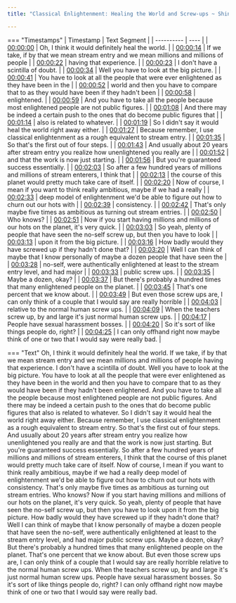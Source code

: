 ```yaml
---
title: "Classical Enlightenment: Healing the World and Screw-ups ~ Shinzen Young"

---
```

=== "Timestamps"
    | Timestamp | Text Segment |
    | ---------- | ----  |
    | [00:00:00](https://www.youtube.com/watch?v=hBDqTY1W8Dk&t=0) |  Oh, I think it would definitely heal the world. |
    | [00:00:14](https://www.youtube.com/watch?v=hBDqTY1W8Dk&t=14) |  If we take, if by that we mean stream entry and we mean millions and millions of people |
    | [00:00:22](https://www.youtube.com/watch?v=hBDqTY1W8Dk&t=22) |  having that experience. |
    | [00:00:23](https://www.youtube.com/watch?v=hBDqTY1W8Dk&t=23) |  I don't have a scintilla of doubt. |
    | [00:00:34](https://www.youtube.com/watch?v=hBDqTY1W8Dk&t=34) |  Well you have to look at the big picture. |
    | [00:00:41](https://www.youtube.com/watch?v=hBDqTY1W8Dk&t=41) |  You have to look at all the people that were ever enlightened as they have been in the |
    | [00:00:52](https://www.youtube.com/watch?v=hBDqTY1W8Dk&t=52) |  world and then you have to compare that to as they would have been if they hadn't been |
    | [00:00:58](https://www.youtube.com/watch?v=hBDqTY1W8Dk&t=58) |  enlightened. |
    | [00:00:59](https://www.youtube.com/watch?v=hBDqTY1W8Dk&t=59) |  And you have to take all the people because most enlightened people are not public figures. |
    | [00:01:08](https://www.youtube.com/watch?v=hBDqTY1W8Dk&t=68) |  And there may be indeed a certain push to the ones that do become public figures that |
    | [00:01:14](https://www.youtube.com/watch?v=hBDqTY1W8Dk&t=74) |  also is related to whatever. |
    | [00:01:19](https://www.youtube.com/watch?v=hBDqTY1W8Dk&t=79) |  So I didn't say it would heal the world right away either. |
    | [00:01:27](https://www.youtube.com/watch?v=hBDqTY1W8Dk&t=87) |  Because remember, I use classical enlightenment as a rough equivalent to stream entry. |
    | [00:01:35](https://www.youtube.com/watch?v=hBDqTY1W8Dk&t=95) |  So that's the first out of four steps. |
    | [00:01:43](https://www.youtube.com/watch?v=hBDqTY1W8Dk&t=103) |  And usually about 20 years after stream entry you realize how unenlightened you really are |
    | [00:01:52](https://www.youtube.com/watch?v=hBDqTY1W8Dk&t=112) |  and that the work is now just starting. |
    | [00:01:56](https://www.youtube.com/watch?v=hBDqTY1W8Dk&t=116) |  But you're guaranteed success essentially. |
    | [00:02:03](https://www.youtube.com/watch?v=hBDqTY1W8Dk&t=123) |  So after a few hundred years of millions and millions of stream enterers, I think that |
    | [00:02:13](https://www.youtube.com/watch?v=hBDqTY1W8Dk&t=133) |  the course of this planet would pretty much take care of itself. |
    | [00:02:20](https://www.youtube.com/watch?v=hBDqTY1W8Dk&t=140) |  Now of course, I mean if you want to think really ambitious, maybe if we had a really |
    | [00:02:33](https://www.youtube.com/watch?v=hBDqTY1W8Dk&t=153) |  deep model of enlightenment we'd be able to figure out how to churn out our hots with |
    | [00:02:39](https://www.youtube.com/watch?v=hBDqTY1W8Dk&t=159) |  consistency. |
    | [00:02:42](https://www.youtube.com/watch?v=hBDqTY1W8Dk&t=162) |  That's only maybe five times as ambitious as turning out stream entries. |
    | [00:02:50](https://www.youtube.com/watch?v=hBDqTY1W8Dk&t=170) |  Who knows? |
    | [00:02:51](https://www.youtube.com/watch?v=hBDqTY1W8Dk&t=171) |  Now if you start having millions and millions of our hots on the planet, it's very quick. |
    | [00:03:03](https://www.youtube.com/watch?v=hBDqTY1W8Dk&t=183) |  So yeah, plenty of people that have seen the no-self screw up, but then you have to look |
    | [00:03:13](https://www.youtube.com/watch?v=hBDqTY1W8Dk&t=193) |  upon it from the big picture. |
    | [00:03:16](https://www.youtube.com/watch?v=hBDqTY1W8Dk&t=196) |  How badly would they have screwed up if they hadn't done that? |
    | [00:03:20](https://www.youtube.com/watch?v=hBDqTY1W8Dk&t=200) |  Well I can think of maybe that I know personally of maybe a dozen people that have seen the |
    | [00:03:28](https://www.youtube.com/watch?v=hBDqTY1W8Dk&t=208) |  no-self, were authentically enlightened at least to the stream entry level, and had major |
    | [00:03:33](https://www.youtube.com/watch?v=hBDqTY1W8Dk&t=213) |  public screw ups. |
    | [00:03:35](https://www.youtube.com/watch?v=hBDqTY1W8Dk&t=215) |  Maybe a dozen, okay? |
    | [00:03:37](https://www.youtube.com/watch?v=hBDqTY1W8Dk&t=217) |  But there's probably a hundred times that many enlightened people on the planet. |
    | [00:03:45](https://www.youtube.com/watch?v=hBDqTY1W8Dk&t=225) |  That's one percent that we know about. |
    | [00:03:49](https://www.youtube.com/watch?v=hBDqTY1W8Dk&t=229) |  But even those screw ups are, I can only think of a couple that I would say are really horrible |
    | [00:04:03](https://www.youtube.com/watch?v=hBDqTY1W8Dk&t=243) |  relative to the normal human screw ups. |
    | [00:04:09](https://www.youtube.com/watch?v=hBDqTY1W8Dk&t=249) |  When the teachers screw up, by and large it's just normal human screw ups. |
    | [00:04:17](https://www.youtube.com/watch?v=hBDqTY1W8Dk&t=257) |  People have sexual harassment bosses. |
    | [00:04:20](https://www.youtube.com/watch?v=hBDqTY1W8Dk&t=260) |  So it's sort of like things people do, right? |
    | [00:04:25](https://www.youtube.com/watch?v=hBDqTY1W8Dk&t=265) |  I can only offhand right now maybe think of one or two that I would say were really bad. |

=== "Text"
     Oh, I think it would definitely heal the world. If we take, if by that we mean stream entry and we mean millions and millions of people having that experience. I don't have a scintilla of doubt. Well you have to look at the big picture. You have to look at all the people that were ever enlightened as they have been in the world and then you have to compare that to as they would have been if they hadn't been enlightened. And you have to take all the people because most enlightened people are not public figures. And there may be indeed a certain push to the ones that do become public figures that also is related to whatever. So I didn't say it would heal the world right away either. Because remember, I use classical enlightenment as a rough equivalent to stream entry. So that's the first out of four steps. And usually about 20 years after stream entry you realize how unenlightened you really are and that the work is now just starting. But you're guaranteed success essentially. So after a few hundred years of millions and millions of stream enterers, I think that the course of this planet would pretty much take care of itself. Now of course, I mean if you want to think really ambitious, maybe if we had a really deep model of enlightenment we'd be able to figure out how to churn out our hots with consistency. That's only maybe five times as ambitious as turning out stream entries. Who knows? Now if you start having millions and millions of our hots on the planet, it's very quick. So yeah, plenty of people that have seen the no-self screw up, but then you have to look upon it from the big picture. How badly would they have screwed up if they hadn't done that? Well I can think of maybe that I know personally of maybe a dozen people that have seen the no-self, were authentically enlightened at least to the stream entry level, and had major public screw ups. Maybe a dozen, okay? But there's probably a hundred times that many enlightened people on the planet. That's one percent that we know about. But even those screw ups are, I can only think of a couple that I would say are really horrible relative to the normal human screw ups. When the teachers screw up, by and large it's just normal human screw ups. People have sexual harassment bosses. So it's sort of like things people do, right? I can only offhand right now maybe think of one or two that I would say were really bad.